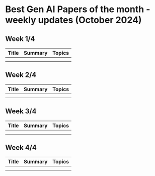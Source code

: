 # Best Gen AI Papers of the month - weekly updates (October 2024)

## Week 1/4
| Title | Summary | Topics |
| --- | --- | --- |
|  |  |  |
|  |  |  |


## Week 2/4
| Title | Summary | Topics |
| --- | --- | --- |
|  |  |  |
|  |  |  |


## Week 3/4
| Title | Summary | Topics |
| --- | --- | --- |
|  |  |  |
|  |  |  |


## Week 4/4
| Title | Summary | Topics |
| --- | --- | --- |
|  |  |  |
|  |  |  |
